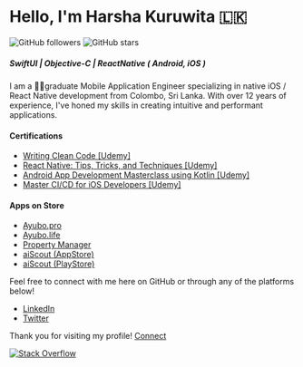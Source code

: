# Hello, I'm Harsha Kuruwita 🇱🇰
![GitHub followers](https://img.shields.io/github/followers/ThilinaHewagama?style=social)
![GitHub stars](https://img.shields.io/github/stars/ThilinaHewagama?style=social)

##### SwiftUI | Objective-C | ReactNative ( Android, iOS )
I am a 🧑‍🎓graduate Mobile Application Engineer specializing in native iOS / React Native development from Colombo, Sri Lanka. With over 12 years of experience, I've honed my skills in creating intuitive and performant applications.

#### Certifications

- [Writing Clean Code [Udemy]](http://ude.my/UC-8a0d43e5-d248-4920-9717-524eaeae05eb)
- [React Native: Tips, Tricks, and Techniques [Udemy]](http://ude.my/UC-a813e8ee-1ece-451d-8045-d50c4fba81cb)
- [Android App Development Masterclass using Kotlin [Udemy]](http://ude.my/UC-8e2e4853-b75c-4fd6-890b-f8f5720c7f84)
- [Master CI/CD for iOS Developers [Udemy]]( http://ude.my/UC-25454791-e42b-407c-8cbc-6389a3265f12)

#### Apps on Store 
- [Ayubo.pro](https://apps.apple.com/us/app/ayubo-pro/id1414129200)
- [Ayubo.life](https://apps.apple.com/us/app/ayubo-life/id1198169710)
- [Property Manager](https://apps.apple.com/us/app/b-a-property-manager/id1594166106)
- [aiScout (AppStore)](https://apps.apple.com/gb/app/aiscout/id1508291341)
- [aiScout (PlayStore)](https://play.google.com/store/apps/details?id=com.aiscout.player&hl=en_US)

<!--
## About Me
- 🔭 I’m currently working on various freelance projects and exploring macOS app development using SwiftUI.
- 🌱 I’m currently learning back-end development to build robust APIs for my apps.
- 👯 I’m looking to collaborate on innovative iOS projects and open source contributions.
- 🤔 I’m seeking advice on product design engineering and advanced iOS architectures.
- 💬 Ask me about anything iOS, Swift, or mobile app development!
- 📫 How to reach me: [thilina3001@gmail.com](mailto:thilina3001@gmail.com)
-->

<!--
## Projects
Here are some projects I'm proud of:
- **[Project Name]**: A brief description of your project. [View on GitHub](#)
- **[Another Project]**: An overview of another impressive project. [View on GitHub](#)
-->


Feel free to connect with me here on GitHub or through any of the platforms below!
- [LinkedIn](https://www.linkedin.com/in/thilina-hewagama-ios/)
- [Twitter](https://twitter.com/thilina3001)

Thank you for visiting my profile!
[Connect](mailto:thilina3001@gmail.com)

[![Stack Overflow](http://stackoverflow.com/users/flair/1716859.png)](http://stackoverflow.com/users/1716859/thilina-chamin-hewagama)

